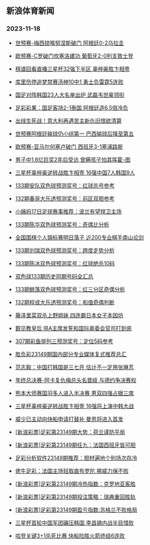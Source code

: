## 新浪体育新闻 
### 2023-11-18

+ [世预赛-梅西锁喉努涅斯破门 阿根廷0-2乌拉圭](https://sports.sina.com.cn/g/pl/2023-11-17/doc-imzuwuqt0567165.shtml)

+ [欧预赛-C罗破门坎塞洛建功 葡萄牙2-0列支敦士登](https://sports.sina.com.cn/g/pl/2023-11-17/doc-imzuwiyy6107285.shtml)

+ [棋谱回看直播三星杯32强下半区 辜梓豪胜卞相壹](https://sports.sina.com.cn/go/2023-11-17/doc-imzuwuqv7051697.shtml)

+ [库里伤停追梦禁赛汤神10中1 勇士负雷霆5连败](https://sports.sina.com.cn/basketball/nba/2023-11-17/doc-imzuwywt6958007.shtml)

+ [国足对阵韩国23人大名单出炉 武磊韦世豪领衔](https://sports.sina.com.cn/china/2023-11-17/doc-imzuxfet3618038.shtml)

+ [足彩彩果：国足客场2-1泰国 阿根廷造6.5倍冷负](https://sports.sina.com.cn/l/2023-11-17/doc-imzuwqhz3897086.shtml)

+ [出线生死战！意大利再遇苦主新仇旧恨欲清算](https://sports.sina.com.cn/l/2023-11-17/doc-imzuwqhw5982658.shtml)

+ [世预赛阿根廷输球仍小组第一 巴西输球后降至第五](https://sports.sina.com.cn/global/others/2023-11-17/doc-imzuwuqv7057470.shtml)

+ [欧预赛-亚马尔何塞卢破门 西班牙3-1塞浦路斯](https://sports.sina.com.cn/g/laliga/2023-11-17/doc-imzuwqhw5978048.shtml)

+ [男子中1.6亿巨奖2年后受访 曾瞒孩子怕其挥霍-图](https://sports.sina.com.cn/l/2023-11-17/doc-imzuwqhv0658675.shtml)

+ [三星杯辜梓豪逆转战胜卞相壹 16强中国7人韩国9人](https://sports.sina.com.cn/go/2023-11-17/doc-imzuxmnr3566304.shtml)

+ [133期安队双色球预测奖号：红球杀号参考](https://sports.sina.com.cn/l/2023-11-17/doc-imzuwywr0491336.shtml)

+ [132期春哥大乐透预测奖号：前区双胆参考](https://sports.sina.com.cn/l/2023-11-17/doc-imzuxfer6833756.shtml)

+ [小姨妈17日足球赛事推荐：波兰有望捍卫主场](https://sports.sina.com.cn/l/2023-11-17/doc-imzuxruk5539748.shtml)

+ [133期陈华双色球预测奖号：奇偶比分析](https://sports.sina.com.cn/l/2023-11-17/doc-imzuwyws5814938.shtml)

+ [全国围棋个人锦标赛明日落子 近200专业棋手南山论剑](https://sports.sina.com.cn/go/2023-11-17/doc-imzuxmnp6790822.shtml)

+ [133期刘瑞双色球预测奖号：跨度走势分析](https://sports.sina.com.cn/l/2023-11-17/doc-imzuwywt6958928.shtml)

+ [133期陈冰双色球预测奖号：红球绝杀10码](https://sports.sina.com.cn/l/2023-11-17/doc-imzuwywt6960056.shtml)

+ [双色球133期历史同期号码全汇总](https://sports.sina.com.cn/l/2023-11-17/doc-imzuwyws5815691.shtml)

+ [133期鲸落双色球预测奖号：红三分区奇偶分析](https://sports.sina.com.cn/l/2023-11-17/doc-imzuwywv3736266.shtml)

+ [132期程成大乐透预测奖号：和值奇偶判断](https://sports.sina.com.cn/l/2023-11-17/doc-imzuxfep0364876.shtml)

+ [藤泽里菜双杀上野姐妹 四连霸日本女子本因坊](https://sports.sina.com.cn/go/2023-11-17/doc-imzuwuqx3798543.shtml)

+ [觐见教皇后 IBA主席发誓和国际奥委会官司打到底](https://sports.sina.com.cn/others/boxing/2023-11-17/doc-imzuwiyy6098486.shtml)

+ [307期彩鱼排列三预测奖号：定位5码参考](https://sports.sina.com.cn/l/2023-11-17/doc-imzuxfet3614112.shtml)

+ [胜负彩23149期国内部分专业媒体复式推荐总汇](https://sports.sina.com.cn/l/2023-11-17/doc-imzuwuqv7052191.shtml)

+ [范志毅：中国打韩国是三七开 估计不一定用张琳芃](https://sports.sina.com.cn/china/2023-11-17/doc-imzuxmnp6777171.shtml)

+ [年终总决赛-阿卡复仇梅总头名晋级 与德约争决赛权](https://sports.sina.com.cn/tennis/atp/2023-11-17/doc-imzuyake5316368.shtml)

+ [熊本大师赛国羽多人进入半决赛 男双四强占据三席](https://sports.sina.com.cn/others/badmin/2023-11-17/doc-imzuxwaf0105222.shtml)

+ [三星杯辜梓豪逆转战胜卞相壹 16强将上演中韩大战](https://sports.sina.com.cn/go/2023-11-17/doc-imzuxmnr3566304.shtml)

+ [威少已主动向快船申请打替补 曼恩将进入首发](https://sports.sina.com.cn/basketball/nba/2023-11-18/doc-imzuyxps9527746.shtml)

+ [[新浪彩票]足彩第23149期大势：荷兰谨防平局](https://sports.sina.com.cn/l/2023-11-18/doc-imzuytfz2933089.shtml)

+ [[新浪彩票]足彩第23149期任九：法国西班牙皆可胆](https://sports.sina.com.cn/l/2023-11-18/doc-imzuytfx6156166.shtml)

+ [足彩分析软件23149期推荐：胆材遍地个别场次存冷](https://sports.sina.com.cn/l/2023-11-18/doc-imzuytfx6156999.shtml)

+ [佬牛足彩：法国主场轻取直布罗陀  挪威力保不败](https://sports.sina.com.cn/l/2023-11-18/doc-imzuyxpv6043134.shtml)

+ [[新浪彩票]足彩第23149期冷热指数：克罗地亚客胜](https://sports.sina.com.cn/l/2023-11-18/doc-imzuytfu9652721.shtml)

+ [[新浪彩票]足彩第23149期投注策略：瑞典重回胜轨](https://sports.sina.com.cn/l/2023-11-18/doc-imzuytfx6156406.shtml)

+ [[新浪彩票]足彩第23149期盈亏指数:苏格兰不败格局](https://sports.sina.com.cn/l/2023-11-18/doc-imzuytfx6156670.shtml)

+ [三星杯首轮中国军团碾压韩国 李昌镐内战半目惜败](https://sports.sina.com.cn/go/2023-11-18/doc-imzuyxps9533383.shtml)

+ [哈登关键3+1杀死比赛 快船险胜火箭终结6连败](https://sports.sina.com.cn/basketball/nba/2023-11-18/doc-imzuzkcr5833633.shtml)

